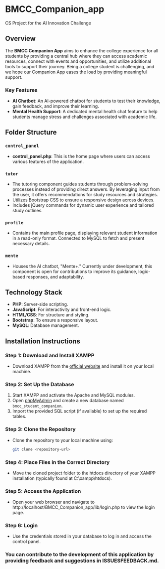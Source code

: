 # BMCC_Companion_app
CS Project for the AI Innovation Challenge

## Overview
The **BMCC Companion App** aims to enhance the college experience for all students by providing a central hub where they can access academic resources, connect with events and opportunities, and utilize additional tools to support their journey. Being a college student is challenging, and we hope our Companion App eases the load by providing meaningful support.

### Key Features
- **AI Chatbot**: An AI-powered chatbot for students to test their knowledge, gain feedback, and improve their learning.
- **Mental Health Support**: A dedicated mental health chat feature to help students manage stress and challenges associated with academic life.

## Folder Structure

### `control_panel`
- **control_panel.php**: This is the home page where users can access various features of the application.

### `tutor`
- The tutoring component guides students through problem-solving processes instead of providing direct answers. By leveraging input from the user, it offers recommendations for study resources and strategies.
- Utilizes Bootstrap CSS to ensure a responsive design across devices.
- Includes jQuery commands for dynamic user experience and tailored study outlines.

### `profile`
- Contains the main profile page, displaying relevant student information in a read-only format. Connected to MySQL to fetch and present necessary details.

### `mente`
- Houses the AI chatbot, "Mente+." Currently under development, this component is open for contributions to improve its guidance, logic-based responses, and adaptability.

## Technology Stack
- **PHP**: Server-side scripting.
- **JavaScript**: For interactivity and front-end logic.
- **HTML/CSS**: For structure and styling.
- **Bootstrap**: To ensure a responsive layout.
- **MySQL**: Database management.

## Installation Instructions

### Step 1: Download and Install XAMPP
- Download XAMPP from the [official website](https://www.apachefriends.org/index.html) and install it on your local machine.

### Step 2: Set Up the Database
1. Start XAMPP and activate the Apache and MySQL modules.
2. Open [phpMyAdmin](http://localhost/phpmyadmin) and create a new database named `bmcc_student_companion`.
3. Import the provided SQL script (if available) to set up the required tables.

### Step 3: Clone the Repository
- Clone the repository to your local machine using:
  ```bash
  git clone <repository-url>
### Step 4: Place Files in the Correct Directory
- Move the cloned project folder to the htdocs directory of your XAMPP installation (typically found at C:\xampp\htdocs).

### Step 5: Access the Application

- Open your web browser and navigate to http://localhost/BMCC_Companion_app/lib/login.php to view the login page.

### Step 6: Login

- Use the credentials stored in your database to log in and access the control panel.

### You can contribute to the development of this application by providing feedback and suggestions in ISSUESFEEDBACK.md.